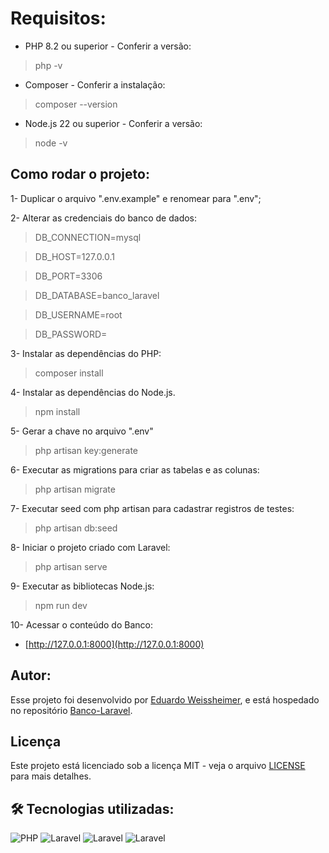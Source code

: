 # Requisitos:
* PHP 8.2 ou superior - Conferir a versão: 
> php -v

* Composer - Conferir a instalação:
> composer --version

* Node.js 22 ou superior - Conferir a versão:
> node -v

## Como rodar o projeto:
1- Duplicar o arquivo ".env.example" e renomear para ".env";

2- Alterar as credenciais do banco de dados:

> DB_CONNECTION=mysql

> DB_HOST=127.0.0.1

> DB_PORT=3306

> DB_DATABASE=banco_laravel

> DB_USERNAME=root

> DB_PASSWORD=

3- Instalar as dependências do PHP:
> composer install

4- Instalar as dependências do Node.js.
> npm install

5- Gerar a chave no arquivo ".env"
> php artisan key:generate 

6- Executar as migrations para criar as tabelas e as colunas:
> php artisan migrate

7- Executar seed com php artisan para cadastrar registros de testes:
> php artisan db:seed

8- Iniciar o projeto criado com Laravel:
> php artisan serve

9- Executar as bibliotecas Node.js:
> npm run dev

10- Acessar o conteúdo do Banco:
* [http://127.0.0.1:8000](http://127.0.0.1:8000)

## Autor:

Esse projeto foi desenvolvido por [Eduardo Weissheimer](https://github.com/Eduardo220), e está hospedado no repositório [Banco-Laravel](https://github.com/Eduardo220/Banco_Laravel).

## Licença

Este projeto está licenciado sob a licença MIT - veja o arquivo [LICENSE](LICENSE) para mais detalhes.

## 🛠️ Tecnologias utilizadas:
![PHP](https://img.shields.io/badge/%E3%85%A4%E3%85%A4PHP%E3%85%A4%E3%85%A4-%238993be?style=for-the-badge&logo=php&logoColor=white) 
![Laravel](https://img.shields.io/badge/%E3%85%A4LARAVEL%E3%85%A4-%23fb503b?style=for-the-badge&logo=laravel&logoColor=white) 
![Laravel](https://img.shields.io/badge/%E3%85%A4MYSQL%E3%85%A4-%2300758f?style=for-the-badge&logo=mysql&logoColor=white) 
![Laravel](https://img.shields.io/badge/%E3%85%A4%E3%85%A4GIT%E3%85%A4%E3%85%A4-%23f34f29?style=for-the-badge&logo=git&logoColor=white) 
